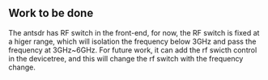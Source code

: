 ## Work to be done
The antsdr has RF switch in the front-end, for now, the RF switch is fixed at a higer range, which will isolation the frequency below 3GHz and pass the frequency at 3GHz~6GHz. 
For future work, it can add the rf swicth control in the devicetree, and this will change the rf switch with the frequency change.
